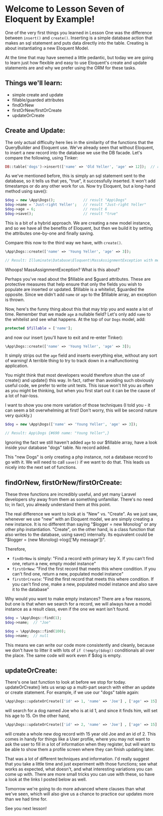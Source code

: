 # Welcome to Lesson Seven of Eloquent by Example!

One of the very first things you learned in Lesson One was the difference between `insert()` and `create()`. Inserting is a simple database action that makes an sql statement and puts data directly into the table. Creating is about instantiating a new Eloquent Model.

At the time that may have seemed a little pedantic, but today we are going to learn just how flexible and easy to use Eloquent's create and update statements are and why we prefer using the ORM for these tasks.

## Things we'll learn:
- simple create and update
- fillable/guarded attributes
- findOrNew
- firstOrNew/firstOrCreate
- updateOrCreate

## Create and Update:

The only actual difficulty here lies in the similarity of the functions that the QueryBuilder and Eloquent use. We've already seen that without Eloquent, to insert a new record into the database we use the DB facade. Let's compare the following, using Tinker:

```php
DB::table('dogs')->insert(['name' => 'Old Yeller', 'age' => 12]);  // result "true"
```

As we've mentioned before, this is simply an sql statement sent to the database, so it tells us that yes, "true", it successfully inserted. It won't add timestamps or do any other work for us. Now try Eloquent, but a long-hand method using save():

```php
$dog = new \App\Dogs();             // result "App\Dogs"
$dog->name = 'Just-right Yeller';   // result "Just-right Yeller"
$dog->age = 6;                      // result 6
$dog->save();                       // result "true"
```

This is a bit of a hybrid approach. We are creating a new model instance, and so we have all the benefits of Eloquent, but then we build it by setting the attributes one-by-one and finally saving.

Compare this now to the third way we have, with `create()`.

```php
\App\Dogs::create(['name' => 'Young Yeller', 'age' => 3]);

// Result: Illuminate\Database\Eloquent\MassAssignmentException with message 'name'
```

Whoops! MassAssignmentException? What is this about?

Perhaps you've read about the $fillable and $guard attributes. These are protective measures that help ensure that only the fields you wish to populate are inserted or updated. $fillable is a whitelist, $guarded the opposite. Since we didn't add `name` or `age` to the $fillable array, an exception is thrown.

Now, here's the funny thing about this that may trip you and waste a lot of time. Remember that we made `age` a nullable field? Let's only add `name` to the whitelist and see what happens. At the top of our `Dogs` model, add:

```php
protected $fillable = ['name'];
```

and now our insert (you'll have to exit and re-enter Tinker):

```php
\App\Dogs::create(['name' => 'Young Yeller', 'age' => 3]);
```

It simply strips out the `age` field and inserts everything else, without any sort of warning! A terrible thing to try to track down in a malfunctioning application.

You might think that most developers would therefore shun the use of create() and update() this way. In fact, rather than avoiding such obviously useful code, we prefer to write unit tests. This issue won't hit you as often as you might be thinking, but when you first start out it can be the cause of a lot of hair-loss.

I want to show you one more variation of those techniques (I told you - it can seem a bit overwhelming at first! Don't worry, this will be second nature very quickly.)

```php
$dog = new \App\Dogs(['name' => 'Young Yeller', 'age' => 3]);  

// Result: App\Dogs {#690 name: "Young Yeller",}
```

Ignoring the fact we still haven't added `age` to our $fillable array, have a look inside your database "dogs" table. No record added.

This "new Dogs" is only creating a php instance, not a database record to go with it. We will need to call `save()` if we want to do that. This leads us nicely into the next set of functions.

## findOrNew, firstOrNew/firstOrCreate:

These three functions are incredibly useful, and yet many Laravel developers shy away from them as something unfamiliar. There's no need to; in fact, you already understand them at this point.

The real difference we want to look at is "New" vs. "Create". As we just saw, whenever we use "new" with an Eloquent model, we are simply creating a new instance. It is no different than saying "$logger = new Monolog" or any other php instantiation. "Create", on the other hand, is a class function that also writes to the database, using save() internally. Its equivalent could be "$logger = (new Monolog)->log(['My message'])".

Therefore,

- `findOrNew` is simply: "Find a record with primary key X. If you can't find one, return a new, empty model instance"
- `firstOrNew`: "Find the first record that meets this where condition. If you can't find one, return a new, populated model instance"
- `firstOrCreate`: "Find the first record that meets this where condition. If you can't find one, make a new, populated model instance and also save it to the database"

Why would you want to make empty instances? There are a few reasons, but one is that when we search for a record, we will always have a model instance as a result class, even if the one we want isn't found.

```php
$dog = \App\Dogs::find(1);
$dog->name;  // "Joe"

$dog = \App\Dogs::find(100);
$dog->name;  // null
```

This means we can write our code more consistently and cleanly, because we don't have to litter it with lots of `if (!empty($dog))` conditionals all over the place. The same code will work even if $dog is empty.

## updateOrCreate:

There's one last function to look at before we stop for today. updateOrCreate() lets us wrap up a multi-part search with either an update or create statement. For example, if we use our "dogs" table again:

```php
\App\Dogs::updateOrCreate(['id' => 1, 'name' => 'Joe'] , ['age' => 15] );
```

will search for a dog named Joe who is at id 1, and since it finds him, will set his age to 15. On the other hand,

```php
\App\Dogs::updateOrCreate(['id' => 2, 'name' => 'Joe'] , ['age' => 15] );
```

will create a whole new dog record with 15 year old Joe and an id of 2. This comes in handy for things like a User profile, where you may not want to ask the user to fill in a lot of information when they register, but will want to be able to show them a profile screen where they can finish updating later.

That was a lot of different techniques and information. I'd really suggest that you take a little time and just experiment with those functions; see what works as expected, what doesn't, and what interesting variations you can come up with. There are more small tricks you can use with these, so have a look at the links I posted below as well.

Tomorrow we're going to do more advanced where clauses than what we've seen, which will also give us a chance to practice our updates more than we had time for.

See you next lesson!